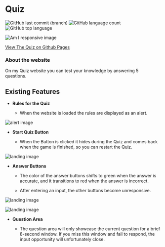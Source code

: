 # Quiz

![GitHub last commit (branch)](https://img.shields.io/github/last-commit/Novak030/Second-Project/main) ![GitHub language count](https://img.shields.io/github/languages/count/Novak030/Second-Project) ![GitHub top language](https://img.shields.io/github/languages/top/Novak030/Second-Project)

![Am I responsive image](https://novak030.github.io/second-project//documentation/responsive.png)

[View The Quiz on Github Pages](https://github.com/Novak030/second-project)

### About the website

On my Quiz website you can test your knowledge by answering 5 questions.

## Existing Features

- __Rules for the Quiz__
  
  - When the website is loaded the rules are displayed as an alert.

![alert image](https://novak030.github.io/second-project//documentation/alert.png)

- __Start Quiz Button__
  
  - When the Button is clicked it hides during the Quiz  and comes back when the game is finished, so you can restart the Quiz.

![landing image](https://novak030.github.io/second-project//documentation/landing.png)

- __Answer Buttons__
  
  - The color of the answer buttons shifts to green when the answer is accurate, and it transitions to red when the answer is incorrect.
  
  - After entering an input, the other buttons become unresponsive.
  

![landing image](https://novak030.github.io/second-project//documentation/correct.png)



![landing image](https://novak030.github.io/second-project//documentation/wrong.png)


- __Question Area__

  - The question area will only showcase the current question for a brief 8-second window. If you miss this window and fail to respond, the input opportunity will unfortunately close.